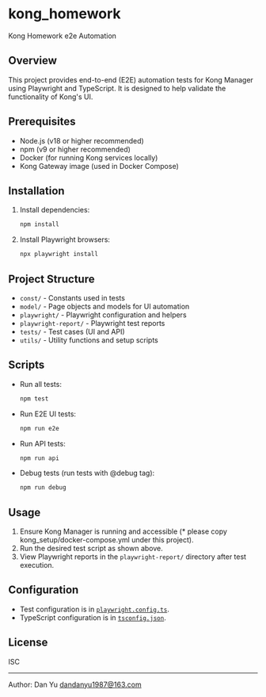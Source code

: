# kong_homework

Kong Homework e2e Automation

## Overview

This project provides end-to-end (E2E) automation tests for Kong Manager using Playwright and TypeScript. It is designed to help validate the functionality of Kong's UI.

## Prerequisites

- Node.js (v18 or higher recommended)
- npm (v9 or higher recommended)
- Docker (for running Kong services locally)
- Kong Gateway image (used in Docker Compose)

## Installation

1. Install dependencies:
   ```sh
   npm install
   ```

2. Install Playwright browsers:
   ```sh
   npx playwright install
   ```

## Project Structure

- `const/` - Constants used in tests
- `model/` - Page objects and models for UI automation
- `playwright/` - Playwright configuration and helpers
- `playwright-report/` - Playwright test reports
- `tests/` - Test cases (UI and API)
- `utils/` - Utility functions and setup scripts

## Scripts

- Run all tests:
  ```sh
  npm test
  ```

- Run E2E UI tests:
  ```sh
  npm run e2e
  ```

- Run API tests:
  ```sh
  npm run api
  ```

- Debug tests (run tests with @debug tag):
  ```sh
  npm run debug
  ```

## Usage

1. Ensure Kong Manager is running and accessible (* please copy kong_setup/docker-compose.yml under this project).
2. Run the desired test script as shown above.
3. View Playwright reports in the `playwright-report/` directory after test execution.

## Configuration

- Test configuration is in [`playwright.config.ts`](playwright.config.ts).
- TypeScript configuration is in [`tsconfig.json`](tsconfig.json).

## License

ISC

---

Author: Dan Yu <dandanyu1987@163.com> 
